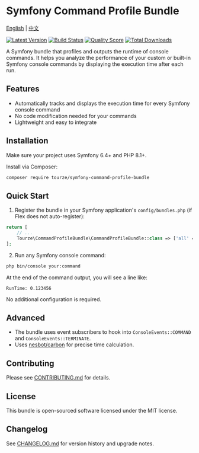 # Symfony Command Profile Bundle

[English](README.md) | [中文](README.zh-CN.md)

[![Latest Version](https://img.shields.io/packagist/v/tourze/symfony-command-profile-bundle.svg?style=flat-square)](https://packagist.org/packages/tourze/symfony-command-profile-bundle)
[![Build Status](https://img.shields.io/travis/tourze/symfony-command-profile-bundle/master.svg?style=flat-square)](https://travis-ci.org/tourze/symfony-command-profile-bundle)
[![Quality Score](https://img.shields.io/scrutinizer/g/tourze/symfony-command-profile-bundle.svg?style=flat-square)](https://scrutinizer-ci.com/g/tourze/symfony-command-profile-bundle)
[![Total Downloads](https://img.shields.io/packagist/dt/tourze/symfony-command-profile-bundle.svg?style=flat-square)](https://packagist.org/packages/tourze/symfony-command-profile-bundle)

A Symfony bundle that profiles and outputs the runtime of console commands. It helps you analyze the performance of your custom or built-in Symfony console commands by displaying the execution time after each run.

## Features

- Automatically tracks and displays the execution time for every Symfony console command
- No code modification needed for your commands
- Lightweight and easy to integrate

## Installation

Make sure your project uses Symfony 6.4+ and PHP 8.1+.

Install via Composer:

```bash
composer require tourze/symfony-command-profile-bundle
```

## Quick Start

1. Register the bundle in your Symfony application's `config/bundles.php` (if Flex does not auto-register):

```php
return [
    // ...
    Tourze\CommandProfileBundle\CommandProfileBundle::class => ['all' => true],
];
```

2. Run any Symfony console command:

```bash
php bin/console your:command
```

At the end of the command output, you will see a line like:

```
RunTime: 0.123456
```

No additional configuration is required.

## Advanced

- The bundle uses event subscribers to hook into `ConsoleEvents::COMMAND` and `ConsoleEvents::TERMINATE`.
- Uses [nesbot/carbon](https://carbon.nesbot.com/) for precise time calculation.

## Contributing

Please see [CONTRIBUTING.md](CONTRIBUTING.md) for details.

## License

This bundle is open-sourced software licensed under the MIT license.

## Changelog

See [CHANGELOG.md](CHANGELOG.md) for version history and upgrade notes.
